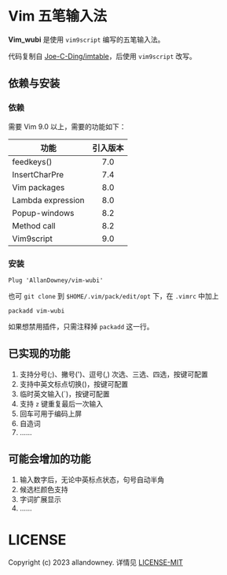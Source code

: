 # Vim 五笔输入法

**Vim_wubi** 是使用 `vim9script` 编写的五笔输入法。

代码复制自 [Joe-C-Ding/imtable](https://github.com/Joe-C-Ding/imtable.git)，后使用 `vim9script` 改写。

## 依赖与安装

### 依赖

需要 Vim 9.0 以上，需要的功能如下：

| 功能              | 引入版本 |
| ----------------- | :------: |
| feedkeys()        |   7.0    |
| InsertCharPre     |   7.4    |
| Vim packages      |   8.0    |
| Lambda expression |   8.0    |
| Popup-windows     |   8.2    |
| Method call       |   8.2    |
| Vim9script        |   9.0    |

### 安装

```vimscript
Plug 'AllanDowney/vim-wubi'
```

也可 `git clone` 到 `$HOME/.vim/pack/edit/opt` 下，在 `.vimrc` 中加上

```vimscript
packadd vim-wubi
```

如果想禁用插件，只需注释掉 `packadd` 这一行。

## 已实现的功能

1. 支持分号(;)、撇号(')、逗号(,) 次选、三选、四选，按键可配置
2. 支持中英文标点切换(<C-l>)，按键可配置
3. 临时英文输入(\`)，按键可配置
4. 支持 `z` 键重复最后一次输入
5. 回车可用于编码上屏
6. 自造词
7. ……

## 可能会增加的功能

1. 输入数字后，无论中英标点状态，句号自动半角
2. 候选栏颜色支持
3. 字词扩展显示
4. ……

# LICENSE

Copyright (c) 2023 allandowney. 详情见 [LICENSE-MIT](LICENSE)
